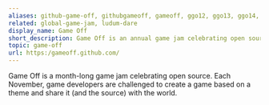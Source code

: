 ```yaml
---
aliases: github-game-off, githubgameoff, gameoff, ggo12, ggo13, ggo14, ggo15, ggo16
related: global-game-jam, ludum-dare
display_name: Game Off
short_description: Game Off is an annual game jam celebrating open source.
topic: game-off
url: https:/gameoff.github.com/
---
```

Game Off is a month-long game jam celebrating open source. Each November, game developers are challenged to create a game based on a theme and share it (and the source) with the world.
